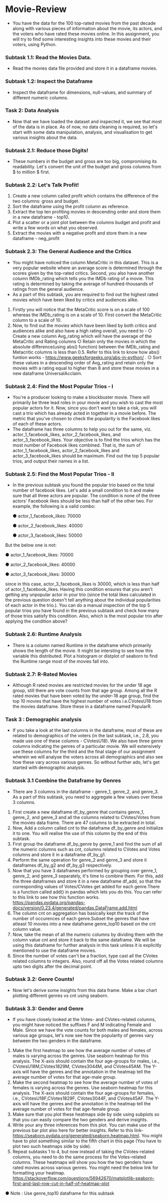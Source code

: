# Movie-Review

* You have the data for the 100 top-rated movies from the past decade along with various pieces of information about the movie, its actors, and the voters who have rated these movies online. In this assignment, you will try to find some interesting insights into these movies and their voters, using Python.

### Subtask 1.1: Read the Movies Data.
* Read the movies data file provided and store it in a dataframe movies.

### Subtask 1.2: Inspect the Dataframe
* Inspect the dataframe for dimensions, null-values, and summary of different numeric columns.


### Task 2: Data Analysis
* Now that we have loaded the dataset and inspected it, we see that most of the data is in place. As of now, no data cleaning is required, so let's start with some data manipulation, analysis, and visualisation to get various insights about the data.

### Subtask 2.1: Reduce those Digits!
* These numbers in the budget and gross are too big, compromising its readability. Let's convert the unit of the budget and gross columns from $ to million $ first.

### Subtask 2.2: Let's Talk Profit!
1.	Create a new column called profit which contains the difference of the two columns: gross and budget.
2.	Sort the dataframe using the profit column as reference.
3.	Extract the top ten profiting movies in descending order and store them in a new dataframe - top10.
4.	Plot a scatter or a joint plot between the columns budget and profit and write a few words on what you observed.
5.	Extract the movies with a negative profit and store them in a new dataframe - neg_profit

### Subtask 2.3: The General Audience and the Critics
* You might have noticed the column MetaCritic in this dataset. This is a very popular website where an average score is determined through the scores given by the top-rated critics. Second, you also have another column IMDb_rating which tells you the IMDb rating of a movie. This rating is determined by taking the average of hundred-thousands of ratings from the general audience.
* As a part of this subtask, you are required to find out the highest rated movies which have been liked by critics and audiences alike.
1.	Firstly you will notice that the MetaCritic score is on a scale of 100 whereas the IMDb_rating is on a scale of 10. First convert the MetaCritic column to a scale of 10.
2.	Now, to find out the movies which have been liked by both critics and audiences alike and also have a high rating overall, you need to -
○	Create a new column Avg_rating which will have the average of the MetaCritic and Rating columns
○	Retain only the movies in which the absolute difference(using abs() function) between the IMDb_rating and Metacritic columns is less than 0.5. Refer to this link to know how abs() funtion works - https://www.geeksforgeeks.org/abs-in-python/ .
○	Sort these values in a descending order of Avg_rating and retain only the movies with a rating equal to higher than 8 and store these movies in a new dataframe UniversalAcclaim.

### Subtask 2.4: Find the Most Popular Trios - I
* You're a producer looking to make a blockbuster movie. There will primarily be three lead roles in your movie and you wish to cast the most popular actors for it. Now, since you don't want to take a risk, you will cast a trio which has already acted in together in a movie before. The metric that you've chosen to check the popularity is the Facebook likes of each of these actors.
* The dataframe has three columns to help you out for the same, viz. actor_1_facebook_likes, actor_2_facebook_likes, and actor_3_facebook_likes. Your objective is to find the trios which has the most number of Facebook likes combined. That is, the sum of actor_1_facebook_likes, actor_2_facebook_likes and actor_3_facebook_likes should be maximum. Find out the top 5 popular trios, and output their names in a list.
### Subtask 2.5: Find the Most Popular Trios - II
* In the previous subtask you found the popular trio based on the total number of facebook likes. Let's add a small condition to it and make sure that all three actors are popular. The condition is none of the three actors' Facebook likes should be less than half of the other two. For example, the following is a valid combo:

  ●	actor_1_facebook_likes: 70000

  ●	actor_2_facebook_likes: 40000

  ●	actor_3_facebook_likes: 50000

But the below one is not:

  ●	actor_1_facebook_likes: 70000

  ●	actor_2_facebook_likes: 40000

  ●	actor_3_facebook_likes: 30000

since in this case, actor_3_facebook_likes is 30000, which is less than half of actor_1_facebook_likes.
Having this condition ensures that you aren't getting any unpopular actor in your trio (since the total likes calculated in the previous question doesn't tell anything about the individual popularities of each actor in the trio.).
You can do a manual inspection of the top 5 popular trios you have found in the previous subtask and check how many of those trios satisfy this condition. Also, which is the most popular trio after applying the condition above?

### Subtask 2.6: Runtime Analysis
* There is a column named Runtime in the dataframe which primarily shows the length of the movie. It might be intersting to see how this variable this distributed. Plot a histogram or distplot of seaborn to find the Runtime range most of the movies fall into.

### Subtask 2.7: R-Rated Movies
* Although R rated movies are restricted movies for the under 18 age group, still there are vote counts from that age group. Among all the R rated movies that have been voted by the under-18 age group, find the top 10 movies that have the highest number of votes i.e.CVotesU18 from the movies dataframe. Store these in a dataframe named PopularR.


### Task 3 : Demographic analysis
* If you take a look at the last columns in the dataframe, most of these are related to demographics of the voters (in the last subtask, i.e., 2.8, you made use one of these columns - CVotesU18). We also have three genre columns indicating the genres of a particular movie. We will extensively use these columns for the third and the final stage of our assignment wherein we will analyse the voters across all demographics and also see how these vary across various genres. So without further ado, let's get started with demographic analysis.

### Subtask 3.1 Combine the Dataframe by Genres
* There are 3 columns in the dataframe - genre_1, genre_2, and genre_3. As a part of this subtask, you need to aggregate a few values over these 3 columns.
1.	First create a new dataframe df_by_genre that contains genre_1, genre_2, and genre_3 and all the columns related to CVotes/Votes from the movies data frame. There are 47 columns to be extracted in total.
2.	Now, Add a column called cnt to the dataframe df_by_genre and initialize it to one. You will realise the use of this column by the end of this subtask.
3.	First group the dataframe df_by_genre by genre_1 and find the sum of all the numeric columns such as cnt, columns related to CVotes and Votes columns and store it in a dataframe df_by_g1.
4.	Perform the same operation for genre_2 and genre_3 and store it dataframes df_by_g2 and df_by_g3 respectively.
5.	Now that you have 3 dataframes performed by grouping over genre_1, genre_2, and genre_3 separately, it's time to combine them. For this, add the three dataframes and store it in a new dataframe df_add, so that the corresponding values of Votes/CVotes get added for each genre.There is a function called add() in pandas which lets you do this. You can refer to this link to see how this function works. https://pandas.pydata.org/pandas-docs/version/0.23.4/generated/pandas.DataFrame.add.html
6.	The column cnt on aggregation has basically kept the track of the number of occurences of each genre.Subset the genres that have atleast 10 movies into a new dataframe genre_top10 based on the cnt column value.
7.	Now, take the mean of all the numeric columns by dividing them with the column value cnt and store it back to the same dataframe. We will be using this dataframe for further analysis in this task unless it is explicitly mentioned to use the dataframe movies.
8.	Since the number of votes can't be a fraction, type cast all the CVotes related columns to integers. Also, round off all the Votes related columns upto two digits after the decimal point.

### Subtask 3.2: Genre Counts!
* Now let's derive some insights from this data frame. Make a bar chart plotting different genres vs cnt using seaborn.


### Subtask 3.3: Gender and Genre
* If you have closely looked at the Votes- and CVotes-related columns, you might have noticed the suffixes F and M indicating Female and Male. Since we have the vote counts for both males and females, across various age groups, let's now see how the popularity of genres vary between the two genders in the dataframe.
1.	Make the first heatmap to see how the average number of votes of males is varying across the genres. Use seaborn heatmap for this analysis. The X-axis should contain the four age-groups for males, i.e., CVotesU18M,CVotes1829M, CVotes3044M, and CVotes45AM. The Y-axis will have the genres and the annotation in the heatmap tell the average number of votes for that age-male group.
2.	Make the second heatmap to see how the average number of votes of females is varying across the genres. Use seaborn heatmap for this analysis. The X-axis should contain the four age-groups for females, i.e., CVotesU18F,CVotes1829F, CVotes3044F, and CVotes45AF. The Y-axis will have the genres and the annotation in the heatmap tell the average number of votes for that age-female group.
3.	Make sure that you plot these heatmaps side by side using subplots so that you can easily compare the two genders and derive insights.
4.	Write your any three inferences from this plot. You can make use of the previous bar plot also here for better insights. Refer to this link- https://seaborn.pydata.org/generated/seaborn.heatmap.html. You might have to plot something similar to the fifth chart in this page (You have to plot two such heatmaps side by side).
5.	Repeat subtasks 1 to 4, but now instead of taking the CVotes-related columns, you need to do the same process for the Votes-related columns. These heatmaps will show you how the two genders have rated movies across various genres.
You might need the below link for formatting your heatmap. https://stackoverflow.com/questions/56942670/matplotlib-seaborn-first-and-last-row-cut-in-half-of-heatmap-plot

●	Note : Use genre_top10 dataframe for this subtask
